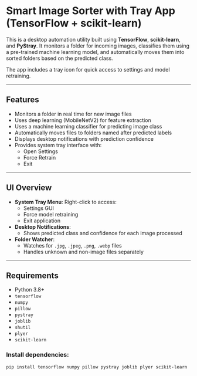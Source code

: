 # Smart Image Sorter with Tray App (TensorFlow + scikit-learn)

This is a desktop automation utility built using **TensorFlow**, **scikit-learn**, and **PyStray**. It monitors a folder for incoming images, classifies them using a pre-trained machine learning model, and automatically moves them into sorted folders based on the predicted class.

The app includes a tray icon for quick access to settings and model retraining.

---

## Features

- Monitors a folder in real time for new image files
- Uses deep learning (MobileNetV2) for feature extraction
- Uses a machine learning classifier for predicting image class
- Automatically moves files to folders named after predicted labels
- Displays desktop notifications with prediction confidence
- Provides system tray interface with:
  - Open Settings
  - Force Retrain
  - Exit

---

## UI Overview

- **System Tray Menu**: Right-click to access:
  - Settings GUI
  - Force model retraining
  - Exit application
- **Desktop Notifications**:
  - Shows predicted class and confidence for each image processed
- **Folder Watcher**:
  - Watches for `.jpg`, `.jpeg`, `.png`, `.webp` files
  - Handles unknown and non-image files separately

---

## Requirements

- Python 3.8+
- `tensorflow`
- `numpy`
- `pillow`
- `pystray`
- `joblib`
- `shutil`
- `plyer`
- `scikit-learn`

### Install dependencies:

```bash
pip install tensorflow numpy pillow pystray joblib plyer scikit-learn
